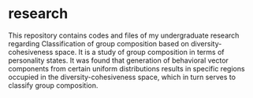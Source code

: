 # research
This repository contains codes and files of my undergraduate research regarding Classification of group composition based on diversity-cohesiveness space. It is a study of group composition in terms of personality states. It was found that generation of behavioral vector components from certain uniform distributions results in specific regions occupied in the diversity-cohesiveness space, which in turn serves to classify group composition. 
